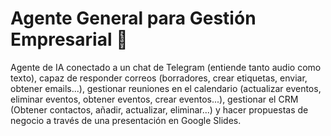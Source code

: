 # Agente General para Gestión Empresarial 🤖

Agente de IA conectado a un chat de Telegram (entiende tanto audio como texto), capaz de responder correos (borradores, crear etiquetas, enviar, obtener emails...), gestionar reuniones en el calendario (actualizar eventos, eliminar eventos, obtener eventos, crear eventos...), gestionar el CRM (Obtener contactos, añadir, actualizar, eliminar...) y hacer propuestas de negocio a través de una presentación en Google Slides.
